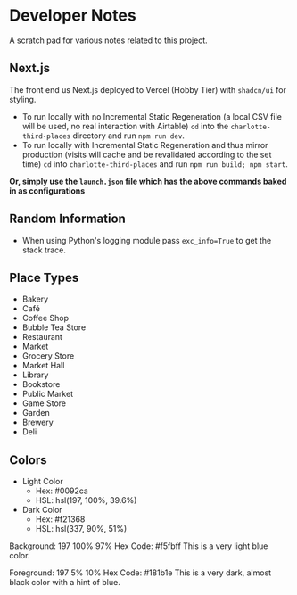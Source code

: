 
# Developer Notes

A scratch pad for various notes related to this project.

## Next.js

The front end us Next.js deployed to Vercel (Hobby Tier) with `shadcn/ui` for styling.

- To run locally with no Incremental Static Regeneration (a local CSV file will be used, no real interaction with Airtable) `cd` into the `charlotte-third-places` directory and run `npm run dev`.
- To run locally with Incremental Static Regeneration and thus mirror production (visits will cache and be revalidated according to the set time) `cd` into `charlotte-third-places` and run `npm run build; npm start`.

**Or, simply use the `launch.json` file which has the above commands baked in as configurations**

## Random Information

- When using Python's logging module pass `exc_info=True` to get the stack trace.

## Place Types

- Bakery  
- Café  
- Coffee Shop  
- Bubble Tea Store  
- Restaurant  
- Market  
- Grocery Store  
- Market Hall  
- Library  
- Bookstore  
- Public Market  
- Game Store  
- Garden  
- Brewery  
- Deli  

## Colors

- Light Color
  - Hex: #0092ca
  - HSL: hsl(197, 100%, 39.6%)
- Dark Color
  - Hex: #f21368
  - HSL: hsl(337, 90%, 51%)

Background: 197 100% 97%
Hex Code: #f5fbff
This is a very light blue color.

Foreground: 197 5% 10%
Hex Code: #181b1e
This is a very dark, almost black color with a hint of blue.
